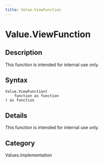 ```yaml
---
title: Value.ViewFunction
---
```


# Value.ViewFunction


## Description

This function is intended for internal use only.


## Syntax

```powerquery
Value.ViewFunction(
    function as function
) as function
```


## Details

This function is intended for internal use only.



## Category
Values.Implementation
